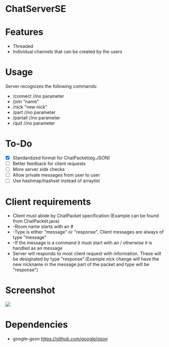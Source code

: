 # ChatServerSE

# Features
* Threaded
* Individual channels that can be created by the users

# Usage
Server recognizes the following commands:
* /connect  //no parameter
* /join "name"
* /nick "new nick"
* /part     //no parameter
* /partall  //no parameter
* /quit     //no parameter

# To-Do
- [x] Standardized format for ChatPacket(eg.JSON)
- [ ] Better feedback for client requests
- [ ] More server side checks
- [ ] Allow private messages from user to user
- [ ] Use hashmap/hashset instead of arraylist

# Client requirements
* Client must abide by ChatPacket specification (Example can be found from ChatPacket.java)
*   -Room name starts with an #
*   -Type is either "message" or "response". Client messages are always of type "message"
*   -If the message is a command it must start with an / otherwise it is handled as an message
* Server will responds to most client request with information. These will be designated by type "response".(Example nick change will have the new nickname in the message part of the packet and type will be "response")

# Screenshot
<img src="https://gyazo.com/97d236ef247a510db739a8ca33bb3d67.png">

# Dependencies
* google-gson https://github.com/google/gson

